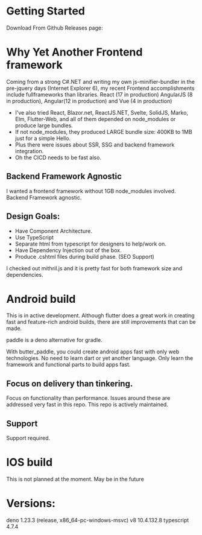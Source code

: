 # Getting Started

Download From Github Releases page:

# Why Yet Another Frontend framework

Coming from a strong C#.NET and writing my own js-minifier-bundler in the pre-jquery days (Internet Explorer 6), my recent Frontend accomplishments include fullframeworks than libraries. React (17 in production) AngularJS (8 in production), Angular(12 in production) and Vue (4 in production)
- I've also tried React, Blazor.net, ReactJS.NET, Svelte, SolidJS, Marko, Elm, Flutter-Web, and all of them depended on node_modules or produce large bundles.
- If not node_modules, they produced LARGE bundle size: 400KB to 1MB just for a simple Hello.
- Plus there were issues about SSR, SSG and backend framework integration.
- Oh the CICD needs to be fast also.

## Backend Framework Agnostic
I wanted a frontend framework without 1GB node_modules involved.  Backend Framework agnostic.

Design Goals:
--
+ Have Component Architecture.
+ Use TypeScript
+ Separate html from typescript for designers to help/work on.
+ Have Dependency Injection out of the box.
+ Produce .cshtml files during build phase. (SEO Support)

I checked out mithril.js and it is pretty fast for both framework size and dependencies.


# Android build
This is in active development.  Although flutter does a great work in creating fast and feature-rich android builds, there are still improvements that can be made.

paddle is a deno alternative for gradle.

With butter_paddle, you could create android apps fast with only web technologies.  No need to learn dart or yet another language.  Only learn the framework and functional parts to build apps fast.

## Focus on delivery than tinkering.
Focus on functionality than performance.  Issues around these are addressed very fast in this repo.  This repo is actively maintained.

## Support
Support required.

# IOS build
This is not planned at the moment.  May be in the future

# Versions:
deno 1.23.3 (release, x86_64-pc-windows-msvc)
v8 10.4.132.8
typescript 4.7.4
